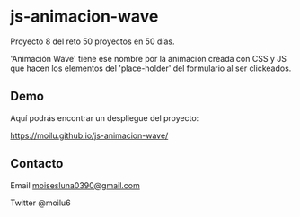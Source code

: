 # js-animacion-wave

Proyecto 8 del reto 50 proyectos en 50 días.

'Animación Wave' tiene ese nombre por la animación creada con CSS y JS que hacen
los elementos del 'place-holder' del formulario al ser clickeados.


## Demo 

Aquí podrás encontrar un despliegue del proyecto:

https://moilu.github.io/js-animacion-wave/

## Contacto 

Email moisesluna0390@gmail.com

Twitter @moilu6

